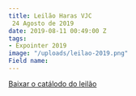 ```yaml
---
title: Leilão Haras VJC  
 24 Agosto de 2019
date: 2019-08-11 00:49:00 Z
tags:
- Expointer 2019
image: "/uploads/leilao-2019.png"
Field name:
---
```


<object data="/uploads/HarasVJC_Leilao2019.pdf" type="application/pdf" width="100%" height="1000px" title="">
  <p><a href="/uploads/HarasVJC_Leilao2019.pdf" class="btn-download">Baixar o catálodo do leilão</a></p>
</object>
<br>
<br>
